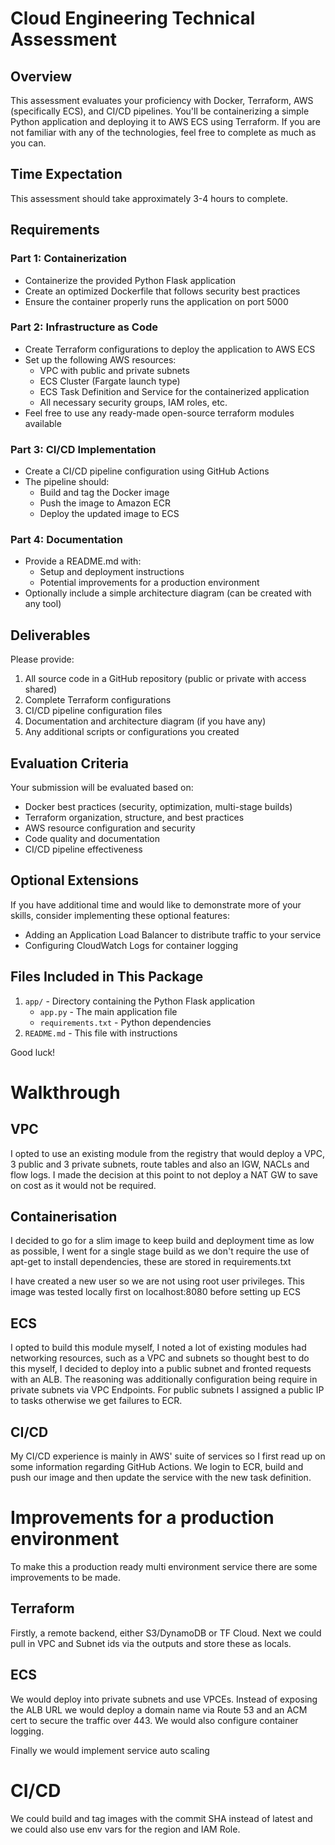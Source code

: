 # Cloud Engineering Technical Assessment

## Overview
This assessment evaluates your proficiency with Docker, Terraform, AWS (specifically ECS), and CI/CD pipelines. You'll be containerizing a simple Python application and deploying it to AWS ECS using Terraform. If you are not familiar with any of the technologies, feel free to complete as much as you can.

## Time Expectation
This assessment should take approximately 3-4 hours to complete.

## Requirements

### Part 1: Containerization
- Containerize the provided Python Flask application
- Create an optimized Dockerfile that follows security best practices
- Ensure the container properly runs the application on port 5000

### Part 2: Infrastructure as Code
- Create Terraform configurations to deploy the application to AWS ECS
- Set up the following AWS resources:
  - VPC with public and private subnets
  - ECS Cluster (Fargate launch type)
  - ECS Task Definition and Service for the containerized application
  - All necessary security groups, IAM roles, etc.
- Feel free to use any ready-made open-source terraform modules available

### Part 3: CI/CD Implementation
- Create a CI/CD pipeline configuration using GitHub Actions
- The pipeline should:
  - Build and tag the Docker image
  - Push the image to Amazon ECR
  - Deploy the updated image to ECS

### Part 4: Documentation
- Provide a README.md with:
  - Setup and deployment instructions
  - Potential improvements for a production environment
- Optionally include a simple architecture diagram (can be created with any tool)

## Deliverables
Please provide:
1. All source code in a GitHub repository (public or private with access shared)
2. Complete Terraform configurations
3. CI/CD pipeline configuration files
4. Documentation and architecture diagram (if you have any)
5. Any additional scripts or configurations you created

## Evaluation Criteria
Your submission will be evaluated based on:
- Docker best practices (security, optimization, multi-stage builds)
- Terraform organization, structure, and best practices
- AWS resource configuration and security
- Code quality and documentation
- CI/CD pipeline effectiveness

## Optional Extensions
If you have additional time and would like to demonstrate more of your skills, consider implementing these optional features:
- Adding an Application Load Balancer to distribute traffic to your service
- Configuring CloudWatch Logs for container logging

## Files Included in This Package
1. `app/` - Directory containing the Python Flask application
   - `app.py` - The main application file
   - `requirements.txt` - Python dependencies
2. `README.md` - This file with instructions

Good luck!

# Walkthrough

## VPC

I opted to use an existing module from the registry that would deploy a VPC, 3 public and 3 private subnets, route tables and also an IGW, NACLs and flow logs.
I made the decision at this point to not deploy a NAT GW to save on cost as it would not be required.

## Containerisation

I decided to go for a slim image to keep build and deployment time as low as possible, I went for a single stage build as we don't require the use of apt-get to install dependencies, these are stored in requirements.txt

I have created a new user so we are not using root user privileges. This image was tested locally first on localhost:8080 before setting up ECS

## ECS

I opted to build this module myself, I noted a lot of existing modules had networking resources, such as a VPC and subnets so thought best to do this myself, I decided to deploy into a public subnet and fronted requests with an ALB. The reasoning was additionally configuration being require in private subnets via VPC Endpoints. For public subnets I assigned a public IP to tasks otherwise we get failures to ECR.

## CI/CD

My CI/CD experience is mainly in AWS' suite of services so I first read up on some information regarding GitHub Actions. We login to ECR, build and push our image and then update the service with the new task definition.

# Improvements for a production environment

To make this a production ready multi environment service there are some improvements to be made. 

## Terraform
Firstly, a remote backend, either S3/DynamoDB or TF Cloud. Next we could pull in VPC and Subnet ids via the outputs and store these as locals.

## ECS

We would deploy into private subnets and use VPCEs. Instead of exposing the ALB URL we would deploy a domain name via Route 53 and an ACM cert to secure the traffic over 443. We would also configure container logging.

Finally we would implement service auto scaling

# CI/CD

We could build and tag images with the commit SHA instead of latest and we could also use env vars for the region and IAM Role.
